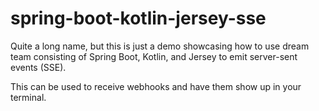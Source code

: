 # spring-boot-kotlin-jersey-sse

Quite a long name, but this is just a demo showcasing how to use dream team consisting of Spring Boot, Kotlin, and Jersey to emit server-sent events (SSE).

This can be used to receive webhooks and have them show up in your terminal.
